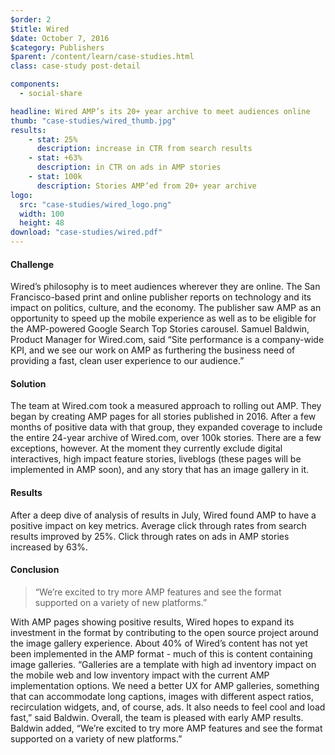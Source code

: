 ```yaml
---
$order: 2
$title: Wired
$date: October 7, 2016
$category: Publishers
$parent: /content/learn/case-studies.html
class: case-study post-detail

components:
  - social-share

headline: Wired AMP’s its 20+ year archive to meet audiences online
thumb: "case-studies/wired_thumb.jpg"
results:
    - stat: 25%
      description: increase in CTR from search results
    - stat: +63%
      description: in CTR on ads in AMP stories
    - stat: 100k
      description: Stories AMP’ed from 20+ year archive
logo:
  src: "case-studies/wired_logo.png"
  width: 100
  height: 48
download: "case-studies/wired.pdf"
---
```


#### Challenge

<div class="img-right">
    <amp-img width="800" height="1371" layout="responsive" src="/static/img/case-studies/wired_framed.png"></amp-img>
</div>

Wired’s philosophy is to meet audiences wherever they are online. The San Francisco-based print and online publisher reports on technology and its impact on politics, culture, and the economy. The publisher saw AMP as an opportunity to speed up the mobile experience as well as to be eligible for the AMP-powered Google Search Top Stories carousel. Samuel Baldwin, Product Manager for Wired.com, said “Site performance is a company-wide KPI, and we see our work on AMP as furthering the business need of providing a fast, clean user experience to our audience.”

#### Solution

The team at Wired.com took a measured approach to rolling out AMP. They began by creating AMP pages for all stories published in 2016. After a few months of positive data with that group, they expanded coverage to include the entire 24-year archive of Wired.com, over 100k stories. There are a few exceptions, however. At the moment they currently exclude digital interactives, high impact feature stories, liveblogs (these pages will be implemented in AMP soon), and any story that has an image gallery in it.

#### Results

After a deep dive of analysis of results in July, Wired found AMP to have a positive impact on key metrics. Average click through rates from search results improved by 25%. Click through rates on ads in AMP stories increased by 63%.

#### Conclusion

<div class="img-left">
    <amp-img width="800" height="1371" layout="responsive" src="/static/img/case-studies/wired_framed2.png"></amp-img>
</div>

> “We’re excited to try more AMP features and see the format supported on a variety of new platforms.”

With AMP pages showing positive results, Wired hopes to expand its investment in the format by contributing to the open source project around the image gallery experience. About 40% of Wired’s content has not yet been implemented in the AMP format - much of this is content containing image galleries. “Galleries are a template with high ad inventory impact on the mobile web and low inventory impact with the current AMP implementation options. We need a better UX for AMP galleries, something that can accommodate long captions, images with different aspect ratios, recirculation widgets, and, of course, ads. It also needs to feel cool and load fast,” said Baldwin. Overall, the team is pleased with early AMP results. Baldwin added, “We’re excited to try more AMP features and see the format supported on a variety of new platforms.”
